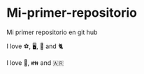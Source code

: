 # Mi-primer-repositorio

Mi primer repositorio en git hub

I love ⚽, 🖥️, 🐶 and 🐈

I love 🎵, 👪 and 🇦🇷
